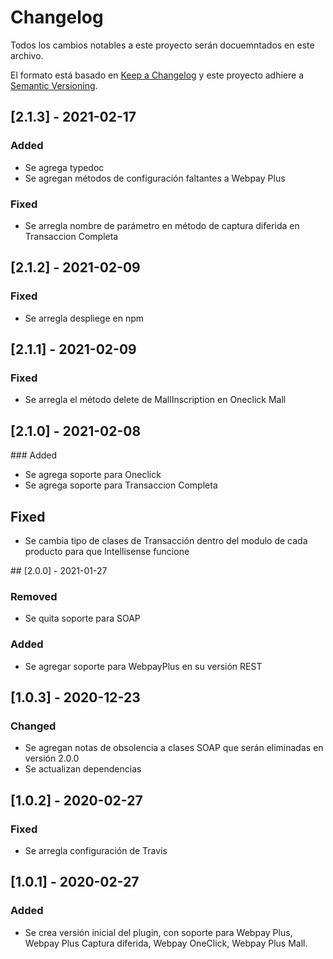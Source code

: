 # Changelog

Todos los cambios notables a este proyecto serán docuemntados en este archivo.

El formato está basado en [Keep a Changelog](http://keepachangelog.com/en/1.0.0/)
y este proyecto adhiere a [Semantic Versioning](http://semver.org/spec/v2.0.0.html).

## [2.1.3] - 2021-02-17

### Added

- Se agrega typedoc
- Se agregan métodos de configuración faltantes a Webpay Plus

### Fixed

- Se arregla nombre de parámetro en método de captura diferida en Transaccion Completa

## [2.1.2] - 2021-02-09

### Fixed

- Se arregla despliege en npm

## [2.1.1] - 2021-02-09

### Fixed

- Se arregla el método delete de MallInscription en Oneclick Mall

## [2.1.0] - 2021-02-08

### Added

- Se agrega soporte para Oneclick
- Se agrega soporte para Transaccion Completa

## Fixed

- Se cambia tipo de clases de Transacción dentro del modulo de cada producto para que Intellisense funcione

## [2.0.0] - 2021-01-27

### Removed

- Se quita soporte para SOAP

### Added

- Se agregar soporte para WebpayPlus en su versión REST

## [1.0.3] - 2020-12-23

### Changed

- Se agregan notas de obsolencia a clases SOAP que serán eliminadas en versión 2.0.0
- Se actualizan dependencias

## [1.0.2] - 2020-02-27

### Fixed

- Se arregla configuración de Travis

## [1.0.1] - 2020-02-27

### Added

- Se crea versión inicial del plugin, con soporte para Webpay Plus, Webpay Plus Captura diferida, Webpay OneClick, Webpay Plus Mall.
